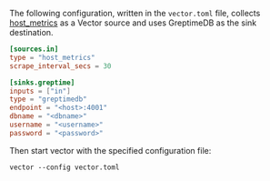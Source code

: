 
The following configuration, written in the `vector.toml` file, collects [host_metrics](https://vector.dev/docs/reference/configuration/sources/host_metrics/) as a Vector source and uses GreptimeDB as the sink destination.

```toml
[sources.in]
type = "host_metrics"
scrape_interval_secs = 30

[sinks.greptime]
inputs = ["in"]
type = "greptimedb"
endpoint = "<host>:4001"
dbname = "<dbname>"
username = "<username>"
password = "<password>"
```

Then start vector with the specified configuration file:

```shell
vector --config vector.toml
```
